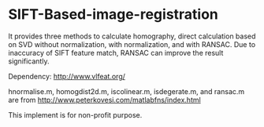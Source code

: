 # SIFT-Based-image-registration
It provides three methods to calculate homography, direct calculation based on SVD without normalization, with normalization, and with  RANSAC. Due to inaccuracy of SIFT feature match, RANSAC can improve the result significantly. 

Dependency: http://www.vlfeat.org/

hnormalise.m, homogdist2d.m, iscolinear.m, isdegerate.m, and ransac.m are from http://www.peterkovesi.com/matlabfns/index.html

This implement is for non-profit purpose.
